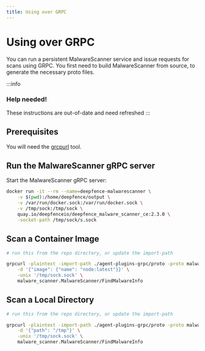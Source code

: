 ```yaml
---
title: Using over GRPC
---
```


# Using over GRPC

You can run a persistent MalwareScanner service and issue requests for scans using GRPC.  You first need to build MalwareScanner from source, to generate the necessary proto files.

:::info

### Help needed!

These instructions are out-of-date and need refreshed
:::

## Prerequisites

You will need the [grcpurl](https://github.com/fullstorydev/grpcurl) tool.


## Run the MalwareScanner gRPC server

Start the MalwareScanner gRPC server:

```bash
docker run -it --rm --name=deepfence-malwarescanner \
	-v $(pwd):/home/deepfence/output \
	-v /var/run/docker.sock:/var/run/docker.sock \
	-v /tmp/sock:/tmp/sock \
	quay.io/deepfenceio/deepfence_malware_scanner_ce:2.3.0 \
	-socket-path /tmp/sock/s.sock
```


## Scan a Container Image

```bash
# run this from the repo directory, or update the import-path

grpcurl -plaintext -import-path ./agent-plugins-grpc/proto -proto malware_scanner.proto \
    -d '{"image": {"name": "node:latest"}}' \
    -unix '/tmp/sock.sock' \
    malware_scanner.MalwareScanner/FindMalwareInfo
```

## Scan a Local Directory

```bash
# run this from the repo directory, or update the import-path

grpcurl -plaintext -import-path ./agent-plugins-grpc/proto -proto malware_scanner.proto \
	-d '{"path": "/tmp"}' \
	-unix '/tmp/sock.sock' \
	malware_scanner.MalwareScanner/FindMalwareInfo
```

